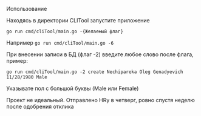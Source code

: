 Использование

Находясь в директории CLITool
запустите приложение 

`go run cmd/cliTool/main.go -{Желаемый флаг}`

Например `go run cmd/cliTool/main.go -6`

При внесении записи в БД (флаг -2)
введите любое слово после флага, пример:

`go run cmd/cliTool/main.go -2 create Nechipareka Oleg Genadyevich 11/28/1980 Male`

Указывате пол с большой буквы (Male или Female)

Проект не идеальный. 
Отправлено HRy в четверг, ровно спустя неделю после одобрения отклика